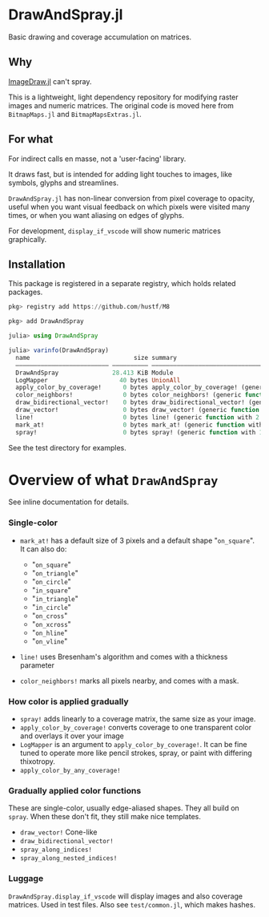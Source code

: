 # DrawAndSpray.jl
Basic drawing and coverage accumulation on matrices.

## Why

[ImageDraw.jl](https://github.com/JuliaImages/ImageDraw.jl) can't spray.

This is a lightweight, light dependency repository for modifying raster images and numeric matrices. The original code is moved here from `BitmapMaps.jl` and `BitmapMapsExtras.jl`.

## For what

For indirect calls en masse, not a 'user-facing' library.

It draws fast, but is intended for adding light touches to images, like symbols, glyphs and streamlines. 

`DrawAndSpray.jl` has non-linear conversion from pixel coverage to opacity, useful when you want visual feedback on which pixels were visited many times, or when you want aliasing on edges of glyphs.

For development, `display_if_vscode` will show numeric matrices graphically.


## Installation
This package is registered in a separate registry, which holds related packages.

```julia
pkg> registry add https://github.com/hustf/M8

pkg> add DrawAndSpray

julia> using DrawAndSpray

julia> varinfo(DrawAndSpray)
  name                             size summary
  –––––––––––––––––––––––––– –––––––––– –––––––––––––––––––––––––––––––––––––––––––––––––––––––––––
  DrawAndSpray               28.413 KiB Module
  LogMapper                    40 bytes UnionAll
  apply_color_by_coverage!      0 bytes apply_color_by_coverage! (generic function with 1 method)  
  color_neighbors!              0 bytes color_neighbors! (generic function with 1 method)
  draw_bidirectional_vector!    0 bytes draw_bidirectional_vector! (generic function with 1 method)
  draw_vector!                  0 bytes draw_vector! (generic function with 1 method)
  line!                         0 bytes line! (generic function with 2 methods)
  mark_at!                      0 bytes mark_at! (generic function with 3 methods)
  spray!                        0 bytes spray! (generic function with 1 method)
```

See the test directory for examples.

# Overview of what `DrawAndSpray`

See inline documentation for details.

### Single-color

- `mark_at!` has a default size of 3 pixels and a default shape "`on_square`". It can also do:

  * "`on_square`"
  * "`on_triangle`"
  * "`on_circle`"
  * "`in_square`"
  * "`in_triangle`"
  * "`in_circle`"
  * "`on_cross`"
  * "`on_xcross`"
  * "`on_hline`"
  * "`on_vline`"

- `line!` uses Bresenham's algorithm and comes with a thickness parameter

- `color_neighbors!` marks all pixels nearby, and comes with a mask.

### How color is applied gradually

- `spray!` adds linearly to a coverage matrix, the same size as your image.
- `apply_color_by_coverage!` converts coverage to one transparent color and overlays it over your image
- `LogMapper` is an argument to `apply_color_by_coverage!`. It can be fine tuned to operate more like pencil strokes, spray, or paint with differing thixotropy.
- `apply_color_by_any_coverage!`

### Gradually applied color functions

These are single-color, usually edge-aliased shapes. They all build on `spray`.
When these don't fit, they still make nice templates.

- `draw_vector!` Cone-like
- `draw_bidirectional_vector!`
- `spray_along_indices!` 
- `spray_along_nested_indices!` 

### Luggage

`DrawAndSpray.display_if_vscode` will display images and also coverage matrices. Used in test files. Also see `test/common.jl`, which makes hashes.